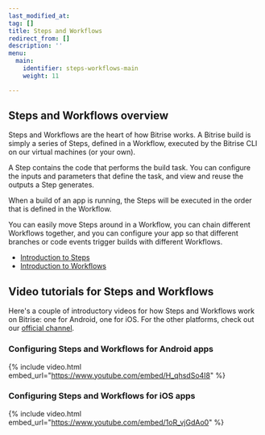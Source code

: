 ```yaml
---
last_modified_at: 
tag: []
title: Steps and Workflows
redirect_from: []
description: ''
menu:
  main:
    identifier: steps-workflows-main
    weight: 11

---
```

## Steps and Workflows overview

Steps and Workflows are the heart of how Bitrise works. A Bitrise build is simply a series of Steps, defined in a Workflow, executed by the Bitrise CLI on our virtual machines (or your own).

A Step contains the code that performs the build task. You can configure the inputs and parameters that define the task, and view and reuse the outputs a Step generates.

When a build of an app is running, the Steps will be executed in the order that is defined in the Workflow.

You can easily move Steps around in a Workflow, you can chain different Workflows together, and you can configure your app so that different branches or code events trigger builds with different Workflows.

* [Introduction to Steps](/steps-and-workflows/getting-started-steps/)
* [Introduction to Workflows](/steps-and-workflows/getting-started-workflows/)

## Video tutorials for Steps and Workflows 

Here's a couple of introductory videos for how Steps and Workflows work on Bitrise: one for Android, one for iOS. For the other platforms, check out our [official channel](https://www.youtube.com/channel/UCpPg789a-SRZrcQ0GoH74KA).

### Configuring Steps and Workflows for Android apps

{% include video.html embed_url="https://www.youtube.com/embed/H_qhsdSo4I8" %}

### Configuring Steps and Workflows for iOS apps 

{% include video.html embed_url="https://www.youtube.com/embed/1oR_vjGdAo0" %}
